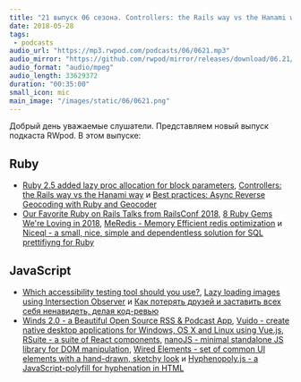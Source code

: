 ```yaml
---
title: "21 выпуск 06 сезона. Controllers: the Rails way vs the Hanami way, MeRedis, Winds 2.0, Vuido, RSuite, nanoJS, Wired Elements и прочее"
date: 2018-05-28
tags:
 - podcasts
audio_url: "https://mp3.rwpod.com/podcasts/06/0621.mp3"
audio_mirror: "https://github.com/rwpod/mirror/releases/download/06.21/0621.mp3"
audio_format: "audio/mpeg"
audio_length: 33629372
duration: "00:35:00"
small_icon: mic
main_image: "/images/static/06/0621.png"
---
```


Добрый день уважаемые слушатели. Представляем новый выпуск подкаста RWpod. В этом выпуске:

## Ruby

 - [Ruby 2.5 added lazy proc allocation for block parameters](https://blog.bigbinary.com/2018/05/22/ruby-2-5-added-lazy-proc-allocation-for-block-parameters.html), [Controllers: the Rails way vs the Hanami way](https://sipsandbits.com/2018/05/23/rails-controllers-vs-hanami-controllers/) и [Best practices: Async Reverse Geocoding with Ruby and Geocoder](https://reinteractive.com/posts/354-best-practices-async-reverse-geocoding-with-ruby-and-geocoder)
 - [Our Favorite Ruby on Rails Talks from RailsConf 2018](https://blog.planetargon.com/entries/our-favorite-ruby-on-rails-talks-from-railsconf-2018), [8 Ruby Gems We're Loving in 2018](https://blog.planetargon.com/entries/8-ruby-gems-were-loving-in-2018), [MeRedis - Memory Efficient redis optimization](https://github.com/alekseyl/me-redis) и [Niceql - a small, nice, simple and dependentless solution for SQL prettifiyng for Ruby](https://github.com/alekseyl/niceql)

## JavaScript

 - [Which accessibility testing tool should you use?](https://medium.com/pulsar/which-accessibility-testing-tool-should-you-use-e5990e6ef0a), [Lazy loading images using Intersection Observer](https://deanhume.com/lazy-loading-images-using-intersection-observer/) и [Как потерять друзей и заставить всех себя ненавидеть, делая код-ревью](https://medium.com/@lucyhackwrench/%D0%BA%D0%B0%D0%BA-%D0%BF%D0%BE%D1%82%D0%B5%D1%80%D1%8F%D1%82%D1%8C-%D0%B4%D1%80%D1%83%D0%B7%D0%B5%D0%B9-%D0%B8-%D0%B7%D0%B0%D1%81%D1%82%D0%B0%D0%B2%D0%B8%D1%82%D1%8C-%D0%B2%D1%81%D0%B5%D1%85-%D1%81%D0%B5%D0%B1%D1%8F-%D0%BD%D0%B5%D0%BD%D0%B0%D0%B2%D0%B8%D0%B4%D0%B5%D1%82%D1%8C-%D0%B4%D0%B5%D0%BB%D0%B0%D1%8F-%D0%BA%D0%BE%D0%B4-%D1%80%D0%B5%D0%B2%D1%8C%D1%8E-11fec8e17000)
 - [Winds 2.0 - a Beautiful Open Source RSS & Podcast App](https://github.com/GetStream/Winds), [Vuido - create native desktop applications for Windows, OS X and Linux using Vue.js](https://github.com/mimecorg/vuido), [RSuite - a suite of React components](https://rsuitejs.com/en/), [nanoJS - minimal standalone JS library for DOM manipulation](https://vladocar.github.io/nanoJS/), [Wired Elements - set of common UI elements with a hand-drawn, sketchy look](https://wiredjs.com/) и [Hyphenopoly.js - a JavaScript-polyfill for hyphenation in HTML](http://mnater.github.io/Hyphenopoly/)

<!--more-->
